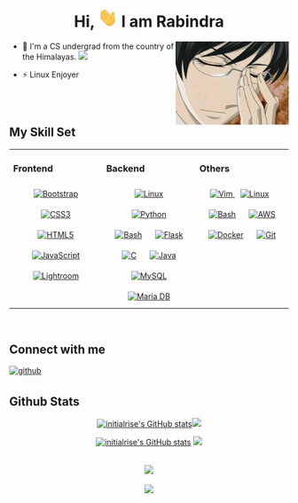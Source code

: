 <h1 align="center"> Hi, <img src="https://raw.githubusercontent.com/initialrise/initialrise/main/assets/greeting.gif" height="35x" width="35px"> I am Rabindra</h1>
<img align="right" alt="gif" src="https://raw.githubusercontent.com/initialrise/initialrise/main/assets/glass.gif" height="150px">

- 🌱 I'm a CS undergrad from the country of the Himalayas. <img src="https://media.tenor.com/9Rt9JC45-54AAAAi/nepal-nepali.gif" height="20px">

- ⚡ Linux Enjoyer

<br/>
<br/>

## My Skill Set

<table><tr><td valign="top" width="33%">

### Frontend

<div align="center">  
<a href="https://getbootstrap.com/docs/3.4/javascript/" target="_blank"><img style="margin: 10px" src="https://profilinator.rishav.dev/skills-assets/bootstrap-plain.svg" alt="Bootstrap" height="50" /></a>  
<a href="https://www.w3schools.com/css/" target="_blank"><img style="margin: 10px" src="https://profilinator.rishav.dev/skills-assets/css3-original-wordmark.svg" alt="CSS3" height="50" /></a>  
<a href="https://en.wikipedia.org/wiki/HTML5" target="_blank"><img style="margin: 10px" src="https://profilinator.rishav.dev/skills-assets/html5-original-wordmark.svg" alt="HTML5" height="50" /></a>  
<a href="https://www.javascript.com/" target="_blank"><img style="margin: 10px" src="https://profilinator.rishav.dev/skills-assets/javascript-original.svg" alt="JavaScript" height="50" /></a>  
<a href="https://www.adobe.com/products/photoshop-lightroom.html" target="_blank"><img style="margin: 10px" src="https://profilinator.rishav.dev/skills-assets/lightroom.png" alt="Lightroom" height="50" /></a>  
</div>

</td><td valign="top" width="33%">

### Backend

<div align="center">  
<!--<a href="https://nodejs.org/" target="_blank"><img style="margin: 10px" src="https://profilinator.rishav.dev/skills-assets/nodejs-original-wordmark.svg" alt="Node.js" height="50" /></a>  -->
<a href="https://www.linux.org/" target="_blank"><img style="margin: 10px" src="https://profilinator.rishav.dev/skills-assets/linux-original.svg" alt="Linux" height="50" /></a>  
<a href="https://www.python.org/" target="_blank"><img style="margin: 10px" src="https://profilinator.rishav.dev/skills-assets/python-original.svg" alt="Python" height="50" /></a>  
<a href="https://www.gnu.org/software/bash/" target="_blank"><img style="margin: 10px" src="https://profilinator.rishav.dev/skills-assets/gnu_bash-icon.svg" alt="Bash" height="50" /></a>  
<a href="https://flask.palletsprojects.com/" target="_blank"><img style="margin: 10px" src="https://profilinator.rishav.dev/skills-assets/flask.png" alt="Flask" height="50" /></a>  
<a href="https://www.cprogramming.com/" target="_blank"><img style="margin: 10px" src="https://profilinator.rishav.dev/skills-assets/c-original.svg" alt="C" height="50" /></a>  
<a href="https://www.java.com/" target="_blank"><img style="margin: 10px" src="https://profilinator.rishav.dev/skills-assets/java-original-wordmark.svg" alt="Java" height="50" /></a>  
<a href="https://www.mysql.com/" target="_blank"><img style="margin: 10px" src="https://profilinator.rishav.dev/skills-assets/mysql-original-wordmark.svg" alt="MySQL" height="50" /></a>  
<a href="https://mariadb.org/" target="_blank"><img style="margin: 10px" src="https://profilinator.rishav.dev/skills-assets/mariadb.png" alt="Maria DB" height="50" /></a>  
</div>

</td><td valign="top" width="33%">

### Others

<div align="center"> 
<a href="https://www.vim.org/" target="_blank" rel="noreferrer"><img src="https://upload.wikimedia.org/wikipedia/commons/thumb/9/9f/Vimlogo.svg/544px-Vimlogo.svg.png?20150726190850" width="36" height="36" alt="Vim" />
<a href="https://www.linux.org/" target="_blank"><img style="margin: 10px" src="https://profilinator.rishav.dev/skills-assets/linux-original.svg" alt="Linux" height="50" /></a>  
<a href="https://www.gnu.org/software/bash/" target="_blank"><img style="margin: 10px" src="https://profilinator.rishav.dev/skills-assets/gnu_bash-icon.svg" alt="Bash" height="50" /></a>  
<a href="https://aws.amazon.com/" target="_blank"><img style="margin: 10px" src="https://profilinator.rishav.dev/skills-assets/amazonwebservices-original-wordmark.svg" alt="AWS" height="50" /></a>  
<a href="https://www.docker.com/" target="_blank"><img style="margin: 10px" src="https://profilinator.rishav.dev/skills-assets/docker-original-wordmark.svg" alt="Docker" height="50" /></a>  
<!--<a href="https://www.nginx.com/" target="_blank"><img style="margin: 10px" src="https://profilinator.rishav.dev/skills-assets/nginx-original.svg" alt="Nginx" height="50" /></a> --> 
<a href="https://github.com/" target="_blank"><img style="margin: 10px" src="https://profilinator.rishav.dev/skills-assets/git-scm-icon.svg" alt="Git" height="50" /></a>  
<!--<a href="https://azure.microsoft.com/en-in/" target="_blank"><img style="margin: 10px" src="https://profilinator.rishav.dev/skills-assets/microsoft_azure-icon.svg" alt="Azure" height="50" /></a>  -->
</div>

</td></tr></table>

<br/>

## Connect with me

<a href="https://github.com/initialrise" target="_blank">
<img src=https://img.shields.io/badge/github-%2324292e.svg?&style=for-the-badge&logo=github&logoColor=white alt=github style="margin-bottom: 5px;" />
</a>

<br/>

## Github Stats

<p align="center">
<a href="http://www.github.com/initialrise#gh-dark-mode-only"><img src="https://github-readme-stats.vercel.app/api?username=initialrise&show_icons=true&hide=&count_private=true&title_color=0891b2&text_color=ffffff&icon_color=0891b2&bg_color=0D1117&hide_border=true&show_icons=true#gh-dark-mode-only" alt="initialrise's GitHub stats" /></a><a href="http://www.github.com/initialrise#gh-dark-mode-only"><img src="https://github-readme-streak-stats.herokuapp.com/?user=initialrise&stroke=ffffff&background=0D1117&ring=0891b2&fire=0891b2&currStreakNum=ffffff&currStreakLabel=0891b2&sideNums=ffffff&sideLabels=ffffff&dates=ffffff&hide_border=true#gh-dark-mode-only" /></a><a href="http://www.github.com/initialrise">
</p>
<p align="center">
<a href="http://www.github.com/initialrise#gh-light-mode-only"><img src="https://github-readme-stats.vercel.app/api?username=initialrise&show_icons=true&hide=&count_private=true&theme=default&hide_border=true&show_icons=true#gh-light-mode-only" alt="initialrise's GitHub stats" /></a>
<a href="http://www.github.com/initialrise#gh-light-mode-only"><img src="https://github-readme-streak-stats.herokuapp.com?user=initialrise&hide_border=true#gh-dark-mode-only" /></a><a href="http://www.github.com/initialrise">
<br/>
</p>

<!--## Recent Blog Posts -->

<br/>

<div align="center">
<img src="https://komarev.com/ghpvc/?username=initialrise&&style=flat-square" align="center" />
</div>

<br/>

<div align="center">
            <a href="https://www.buymeacoffee.com/initialrise" target="_blank" style="display: inline-block;">
                <img
                    src="https://img.shields.io/badge/Donate-Buy%20Me%20A%20Coffee-orange.svg?style=flat-square&logo=buymeacoffee" 
                    align="center"
                />
            </a></div>
<br />
